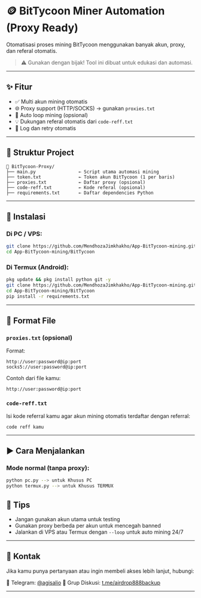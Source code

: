 
# 🪙 BitTycoon Miner Automation (Proxy Ready)

Otomatisasi proses mining BitTycoon menggunakan banyak akun, proxy, dan referal otomatis.

> ⚠️ Gunakan dengan bijak! Tool ini dibuat untuk edukasi dan automasi. 
---

## ✨ Fitur

- ✅ Multi akun mining otomatis
- 🌐 Proxy support (HTTP/SOCKS) → gunakan `proxies.txt`
- 🔁 Auto loop mining (opsional)
- 💡 Dukungan referal otomatis dari `code-reff.txt`
- 📜 Log dan retry otomatis

---

## 📂 Struktur Project

```
📁 BitTycoon-Proxy/
├── main.py                ← Script utama automasi mining
├── token.txt              ← Token akun BitTycoon (1 per baris)
├── proxies.txt            ← Daftar proxy (opsional)
├── code-reff.txt          ← Kode referal (opsional)
├── requirements.txt       ← Daftar dependencies Python
```

---

## 🔧 Instalasi

### Di PC / VPS:
```bash
git clone https://github.com/MendhozaJimkhakho/App-BitTycoon-mining.git
cd App-BitTycoon-mining/BitTycoon
```

### Di Termux (Android):
```bash
pkg update && pkg install python git -y
git clone https://github.com/MendhozaJimkhakho/App-BitTycoon-mining.git
cd App-BitTycoon-mining/BitTycoon
pip install -r requirements.txt
```

---

## 🧾 Format File

### `proxies.txt` (opsional)
Format:
```
http://user:password@ip:port
socks5://user:password@ip:port
```

Contoh dari file kamu:
```text
http://user:password@ip:port
```

### `code-reff.txt`
Isi kode referral kamu agar akun mining otomatis terdaftar dengan referral:
```text
code reff kamu
```

---

## ▶️ Cara Menjalankan

### Mode normal (tanpa proxy):
```bash
python pc.py --> untuk Khusus PC
python termux.py --> untuk Khusus TERMUX
```

## 📌 Tips

- Jangan gunakan akun utama untuk testing
- Gunakan proxy berbeda per akun untuk mencegah banned
- Jalankan di VPS atau Termux dengan `--loop` untuk auto mining 24/7

---

## 🙋 Kontak

Jika kamu punya pertanyaan atau ingin membeli akses lebih lanjut, hubungi:

📩 Telegram: [@agisalio](https://t.me/agisalio)
📣 Grup Diskusi: [t.me/airdrop888backup](https://t.me/airdrop888backup)

---
